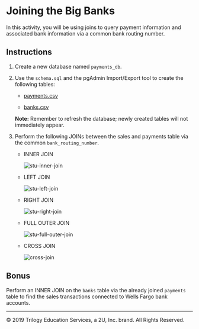 # Joining the Big Banks

In this activity, you will be using joins to query payment information and associated bank information via a common bank routing number.

## Instructions

1. Create a new database named `payments_db`.

2. Use the `schema.sql` and the pgAdmin Import/Export tool to create the following tables:

    * [payments.csv](Resources/payments.csv)

    * [banks.csv](Resources/banks.csv)

    **Note:** Remember to refresh the database; newly created tables will not immediately appear.

3. Perform the following JOINs between the sales and payments table via the common `bank_routing_number`.

    * INNER JOIN

      ![stu-inner-join](Images/stu-inner-join.png)

    * LEFT JOIN

      ![stu-left-join](Images/stu-left-join.png)

    * RIGHT JOIN

      ![stu-right-join](Images/stu-right-join.png)

    * FULL OUTER JOIN

      ![stu-full-outer-join](Images/stu-full-outer-join.png)

    * CROSS JOIN

      ![cross-join](Images/stu-cross-join.png)

## Bonus

Perform an INNER JOIN on the `banks` table via the already joined `payments` table to find the sales transactions connected to Wells Fargo bank accounts.

---

© 2019 Trilogy Education Services, a 2U, Inc. brand. All Rights Reserved.
